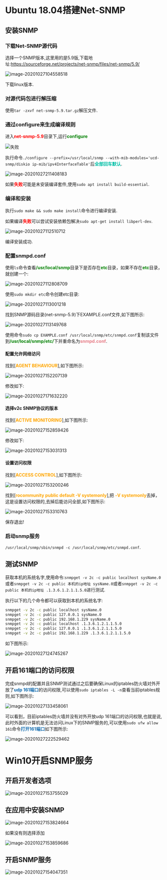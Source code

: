 # Ubuntu 18.04搭建Net-SNMP

## 安装SNMP

### 下载Net-SNMP源代码

选择一个SNMP版本,这里用的是5.9版,下载地址:https://sourceforge.net/projects/net-snmp/files/net-snmp/5.9/

![image-20201027104558518](README.assets/image-20201027104558518.png)

下载linux版本.

### 对源代码包进行解压缩

使用`tar -zxvf net-snmp-5.9.tar.gz`解压文件.

### 通过configure来生成编译规则

进入<strong style="color:red;">net-snmp-5.9</strong>目录下,运行<strong style="color:green;">configure</strong>

![<strong style="color:red;">失败</strong>](README.assets/image-20201027105836201.png)

执行命令`./configure --prefix=/usr/local/snmp --with-mib-modules='ucd-snmp/diskio ip-mib/ipv4InterfaceTable'`后<strong style="color:rgb(0, 191, 166);">全部回车默认</strong>.

![image-20201027211408183](README.assets/image-20201027211408183.png)

如果<strong style="color:red;">失败</strong>可能是未安装编译套件,使用`sudo apt install build-essential`.

### 编译和安装

执行`sudo make && sudo make install`命令进行编译安装.

如果编译<strong style="color:red;">失败</strong>可以尝试安装依赖包解决`sudo apt-get install libperl-dev`.

![image-20201027112510712](README.assets/image-20201027112510712.png)

编译安装成功.

### 配置snmpd.conf

使用`ls`命令查看<strong style="color:green;">/usr/local/snmp</strong>目录下是否存在<strong style="color:green;">etc</strong>目录，如果不存在<strong style="color:green;">etc</strong>目录，就创建一个:

![image-20201027112808709](README.assets/image-20201027112808709.png)

使用`sudo mkdir etc`命令创建etc目录:

![image-20201027113001218](README.assets/image-20201027113001218.png)

找到SNMP源码目录(net-snmp-5.9)下EXAMPLE.conf文件,如下图所示:

![image-20201027113149768](README.assets/image-20201027113149768.png)

使用命令`sudo cp EXAMPLE.conf /usr/local/snmp/etc/snmpd.conf`复制该文件到<strong style="color:green;">/usr/local/snmp/etc/</strong>下并重命名为<strong style="color:#e67c86;">snmpd.conf</strong>.

#### 配置允许网络访问

找到[**<strong style="color:orange;">AGENT BEHAVIOUR</strong>**],如下图所示:

![image-20201027152207139](README.assets/image-20201027152207139.png)

修改如下:

![image-20201027171632220](README.assets/image-20201027171632220.png)

#### 选择v2c SNMP协议的版本

找到[<strong style="color:orange;">**ACTIVE MONITORING**</strong>],如下图所示:

![image-20201027152859426](README.assets/image-20201027152859426.png)

修改如下:

![image-20201027153031313](README.assets/image-20201027153031313.png)

#### 设置访问权限

找到[<strong style="color:orange;">ACCESS CONTROL</strong>],如下图所示:

![image-20201027153200246](README.assets/image-20201027153200246.png)

找到[**<strong style="color:orange;">rocommunity public default -V systemonly</strong>**],把 <strong style="color:orange;">-V systemonly</strong>去掉，这是设置访问权限的,去掉后能访问全部,如下图所示:

![image-20201027153310763](README.assets/image-20201027153310763.png)

保存退出!

### 启动snmp服务

`/usr/local/snmp/sbin/snmpd -c /usr/local/snmp/etc/snmpd.conf`.

## 测试SNMP

获取本机的系统名字,使用命令:`snmpget -v 2c -c public localhost sysName.0`或者`snmpget -v 2c -c public 本机的ip地址 sysName.0`或者`snmpget -v 2c -c public 本机的ip地址 .1.3.6.1.2.1.1.5.0`进行测试.

执行以下的几个命令都可以获取到本机的系统名字:

```bash
snmpget -v 2c -c public localhost sysName.0
snmpget -v 2c -c public 127.0.0.1 sysName.0
snmpget -v 2c -c public 192.168.1.229 sysName.0
snmpget -v 2c -c public localhost .1.3.6.1.2.1.1.5.0
snmpget -v 2c -c public 127.0.0.1 .1.3.6.1.2.1.1.5.0
snmpget -v 2c -c public 192.168.1.229 .1.3.6.1.2.1.1.5.0
```

如下图所示:

![image-20201027124745267](README.assets/image-20201027124745267.png)

## 开启161端口的访问权限

完成snmpd的配置并且SNMP测试通过之后要确保Linux的iptables防火墙对外开放了<strong style="color:#126bae;">udp 161端口</strong>的访问权限,可以使用`sudo iptables -L -n`查看当前iptables规则,如下图所示:

![image-20201027133458061](README.assets/image-20201027133458061.png)

可以看到，目前iptables防火墙并没有对外开放udp 161端口的访问权限,也就是说,此时外面的计算机是无法访问Linux下的SNMP服务的,可以使用`sudo ufw allow 161`命令<strong style="color:#126bae;">打开161端口</strong>如下图所示:

![image-20201027222529462](README.assets/image-20201027222529462.png)

# Win10开启SNMP服务

## 开启开发者选项

![image-20201027153755029](README.assets/image-20201027153755029.png)

## 在应用中安装SNMP

![image-20201027153824664](README.assets/image-20201027153824664.png)

如果没有则选择添加

![image-20201027153859686](README.assets/image-20201027153859686.png)

## 开启SNMP服务

![image-20201027154047351](README.assets/image-20201027154047351.png)
